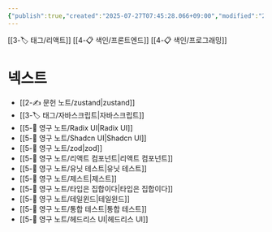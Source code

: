 ```yaml
---
{"publish":true,"created":"2025-07-27T07:45:28.066+09:00","modified":"2025-08-01T00:19:45.535+09:00","cssclasses":""}
---
```


[[3-🏷️ 태그/리액트]]
[[4-📋 색인/프론트엔드]]
[[4-📋 색인/프로그래밍]]
# 넥스트
- [[2-✍️ 문헌 노트/zustand\|zustand]]
- [[3-🏷️ 태그/자바스크립트\|자바스크립트]]
- [[5-💎 영구 노트/Radix UI\|Radix UI]]
- [[5-💎 영구 노트/Shadcn UI\|Shadcn UI]]
- [[5-💎 영구 노트/zod\|zod]]
- [[5-💎 영구 노트/리액트 컴포넌트\|리액트 컴포넌트]]
- [[5-💎 영구 노트/유닛 테스트\|유닛 테스트]]
- [[5-💎 영구 노트/제스트\|제스트]]
- [[5-💎 영구 노트/타입은 집합이다\|타입은 집합이다]]
- [[5-💎 영구 노트/테일윈드\|테일윈드]]
- [[5-💎 영구 노트/통합 테스트\|통합 테스트]]
- [[5-💎 영구 노트/헤드리스 UI\|헤드리스 UI]]
